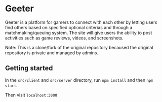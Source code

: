 # Geeter
Geeter is a platform for gamers to connect with each other by letting users find others based on specified optional criterias and through a matchmaking/queuing system. The site will give users the ability to post activities such as game reviews, videos, and screenshots.

Note: This is a clone/fork of the original repository becaused the original repository is private and managed by admins.

## Getting started
In the ```src/client``` and ```src/server``` directory, run ```npm install``` and then
```npm start```.

Then visit ```localhost:3000```